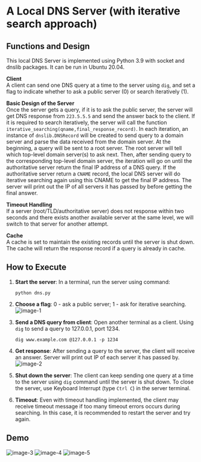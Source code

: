 # A Local DNS Server (with iterative search approach)

## Functions and Design
This local DNS Server is implemented using Python 3.9 with socket and dnslib packages. It can be run in Ubuntu 20.04.

**Client**  
A client can send one DNS query at a time to the server using `dig`, and set a flag to indicate whether to ask a public server (0) or search iteratively (1).

**Basic Design of the Server**  
 Once the server gets a query, if it is to ask the public server, the server will get DNS response from `223.5.5.5` and send the answer back to the client. If it is required to search iteratively, the server will call the function `iterative_searching(qname,final_response_record)`. In each iteration, an instance of `dnslib.DNSRecord` will be created to send query to a domain server and parse the data received from the domain server. At the beginning, a query will be sent to a root server. The root server will tell which top-level domain server(s) to ask next. Then, after sending query to the corresponding top-level domain server, the iteration will go on until the authoritative server return the final IP address of a DNS query. If the authoritative server return a `CNAME` record, the local DNS server will do iterative searching again using this CNAME to get the final IP address. The server will print out the IP of all servers it has passed by before getting the final answer.  

**Timeout Handling**  
If a server (root/TLD/authoritative server) does not response within two seconds and there exists another available server at the same level, we will switch to that  server for another attempt.

**Cache**   
A cache is set to maintain the existing records until the server is shut down. The cache will return the response record if a query is already in cache.

## How to Execute
1. **Start the server**: In a terminal, run the server using command:
    ```
    python dns.py
    ```
2. **Choose a flag**: 0 - ask a public server; 1 - ask for iterative searching.
![image-1](https://github.com/user-attachments/assets/4f849ff2-9ff5-4f65-9a38-7261a432600f)


3. **Send a DNS query from client**: Open another terminal as a client. Using `dig` to send a query to 127.0.0.1, port 1234.
    ```
    dig www.example.com @127.0.0.1 -p 1234
    ```
4. **Get response**: After sending a query to the server, the client will receive an answer. Server will print out IP of each server it has passed by.
![image-2](https://github.com/user-attachments/assets/c1a4fab2-8f0f-433b-9887-aecb63784640)

5. **Shut down the server**: The client can keep sending one query at a time to the server using `dig` command until the server is shut down. To close the server, use Keyboard Interrupt (type `Ctrl C`) in the server terminal.
6. **Timeout**: Even with timeout handling implemented, the client may receive timeout message if too many timeout errors occurs during searching. In this case, it is recommended to restart the server and try again.

## Demo
![image-3](https://github.com/user-attachments/assets/787353f4-9f23-45ed-8906-c304e7585f6c)
![image-4](https://github.com/user-attachments/assets/adb4fbfc-3e8b-412c-85c9-33588f45c1ac)
![image-5](https://github.com/user-attachments/assets/441e31ae-58a4-4db2-936d-6c5cc906935f)


